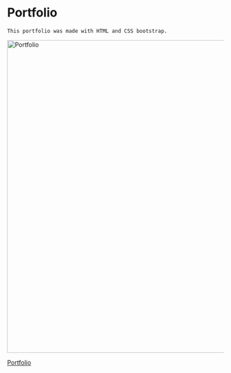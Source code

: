 # Portfolio

```
This portfolio was made with HTML and CSS bootstrap. 
```


<img width="727" alt="Portfolio" src="https://user-images.githubusercontent.com/67169488/91115968-f6c37c00-e650-11ea-818e-86157a751796.png">


[Portfolio](https://gcloud11.github.io/Portfolio/)
